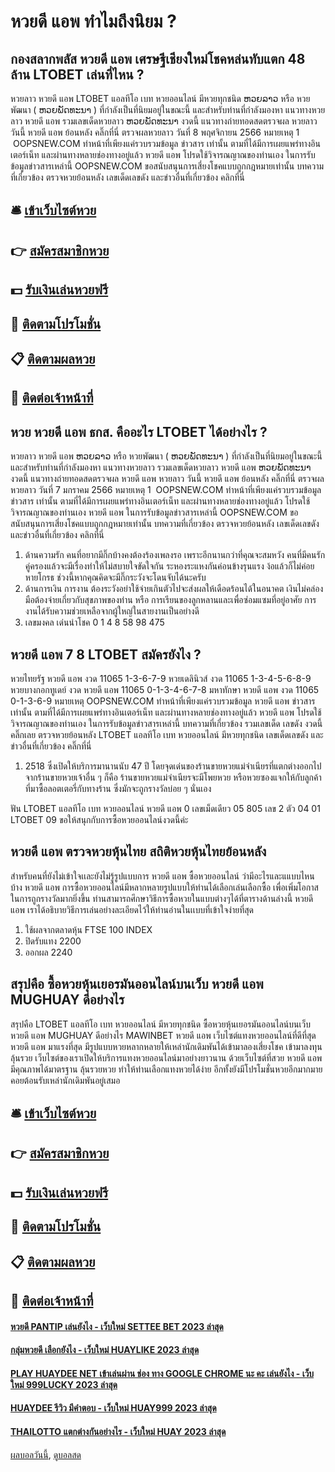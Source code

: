 # หวยดี แอพ ทำไมถึงนิยม ?
## กองสลากพลัส หวยดี แอพ เศรษฐีเชียงใหม่โชคหล่นทับแตก 48 ล้าน LTOBET เล่นที่ไหน ?
หวยลาว หวยดี แอพ LTOBET แอลทีโอ เบท หวยออนไลน์ มีหวยทุกชนิด ຫວຍລາວ หรือ หวยพัฒนา ( ຫວຍພັດທະນາ ) ที่กำลังเป็นที่นิยมอยู่ในขณะนี้ และสำหรับท่านที่กำลังมองหา แนวทางหวยลาว หวยดี แอพ รวมเลขเด็ดหวยลาว ຫວຍພັດທະນາ งวดนี้
 แนวทางถ่ายทอดสดตรวจผล หวยลาว วันนี้ หวยดี แอพ ย้อนหลัง คลิ๊กที่นี่ 
ตรวจผลหวยลาว วันที่ 8 พฤศจิกายน 2566
หมายเหตุ 1  OOPSNEW.COM ทำหน้าที่เพียงแค่รวบรวมข้อมูล ข่าวสาร เท่านั้น ตามที่ได้มีการเผยแพร่ทางอินเตอร์เน็ท และผ่านทางหลายช่องทางอยู่แล้ว หวยดี แอพ โปรดใช้วิจารณญาณของท่านเอง ในการรับข้อมูลข่าวสารเหล่านี้ OOPSNEW.COM ขอสนับสนุนการเสี่ยงโชคแบบถูกกฎหมายเท่านั้น
บทความที่เกี่ยวข้อง
ตรวจหวยย้อนหลัง เลขเด็ดเลขดัง และข่าวอื่นที่เกี่ยวข้อง คลิกที่นี่

## 🛎 [เข้าเว็บไซต์หวย](https://bit.ly/3BG5bNw)
## 👉 [สมัครสมาชิกหวย](https://bit.ly/3BG5bNw)
## 💵 [รับเงินเล่นหวยฟรี](https://bit.ly/3C3mvgS)
## 👑 [ติดตามโปรโมชั่น](https://bit.ly/3C3mvgS)
## 📋 [ติดตามผลหวย](https://bit.ly/3C3mvgS)
## 📱 [ติดต่อเจ้าหน้าที่](https://bit.ly/3C3mvgS)

## หวย หวยดี แอพ ธกส. คืออะไร LTOBET ได้อย่างไร ?
หวยลาว หวยดี แอพ ຫວຍລາວ หรือ หวยพัฒนา ( ຫວຍພັດທະນາ ) ที่กำลังเป็นที่นิยมอยู่ในขณะนี้ และสำหรับท่านที่กำลังมองหา แนวทางหวยลาว รวมเลขเด็ดหวยลาว หวยดี แอพ ຫວຍພັດທະນາ งวดนี้
 แนวทางถ่ายทอดสดตรวจผล หวยดี แอพ หวยลาว วันนี้ หวยดี แอพ ย้อนหลัง คลิ๊กที่นี่ 
ตรวจผลหวยลาว วันที่ 7 มกราคม 2566
หมายเหตุ 1  OOPSNEW.COM ทำหน้าที่เพียงแค่รวบรวมข้อมูล ข่าวสาร เท่านั้น ตามที่ได้มีการเผยแพร่ทางอินเตอร์เน็ท และผ่านทางหลายช่องทางอยู่แล้ว โปรดใช้วิจารณญาณของท่านเอง หวยดี แอพ ในการรับข้อมูลข่าวสารเหล่านี้ OOPSNEW.COM ขอสนับสนุนการเสี่ยงโชคแบบถูกกฎหมายเท่านั้น
บทความที่เกี่ยวข้อง
ตรวจหวยย้อนหลัง เลขเด็ดเลขดัง และข่าวอื่นที่เกี่ยวข้อง คลิกที่นี่
1. ด้านความรัก คนที่อยากมีกิ๊กบ้างคงต้องร้องเพลงรอ เพราะอีกนานกว่าที่คุณจะสมหวัง คนที่มีคนรักคู่ครองแล้วจะมีเรื่องทำให้ไม่สบายใจขัดใจกัน ระหองระแหงกันค่อนข้างรุนแรง ง้อแล้วก็ไม่ค่อยหายโกรธ ช่วงนี้หากคุณคิดจะมีกิ๊กระวังจะโดนจับได้นะครับ
2. ด้านการเงิน การงาน ต้องระวังอย่าใช้จ่ายเกินตัวไปจะส่งผลให้เดือดร้อนได้ในอนาคต เงินไม่คล่องมือต้องจ่ายเกี่ยวกับสุขภาพของท่าน หรือ การเรียนของลูกหลานและเพื่อซ่อมแซมที่อยู่อาศัย การงานได้รับความช่วยเหลือจากผู้ใหญ่ในสายงานเป็นอย่างดี
3. เลขมงคล เด่นนำโชค 0 1 4 8 58 98 475

## หวยดี แอพ 7 8 LTOBET สมัครยังไง ?
หวยไทยรัฐ หวยดี แอพ งวด 11065 1-3-6-7-9
หวยเดลินิวส์ งวด 11065 1-3-4-5-6-8-9
หวยบางกอกทูเดย์ งวด หวยดี แอพ 11065 0-1-3-4-6-7-8
มหาทักษา หวยดี แอพ งวด 11065 0-1-3-6-9
หมายเหตุ OOPSNEW.COM ทำหน้าที่เพียงแค่รวบรวมข้อมูล หวยดี แอพ ข่าวสาร เท่านั้น ตามที่ได้มีการเผยแพร่ทางอินเตอร์เน็ท และผ่านทางหลายช่องทางอยู่แล้ว หวยดี แอพ โปรดใช้วิจารณญาณของท่านเอง ในการรับข้อมูลข่าวสารเหล่านี้
บทความที่เกี่ยวข้อง
รวมเลขเด็ด เลขดัง งวดนี้ คลิ๊กเลย
ตรวจหวยย้อนหลัง LTOBET แอลทีโอ เบท หวยออนไลน์ มีหวยทุกชนิด เลขเด็ดเลขดัง และข่าวอื่นที่เกี่ยวข้อง คลิ๊กที่นี่
1. 2518 ซึ่งเปิดให้บริการมานานนับ 47 ปี โดยจุดเด่นของร้านขายหวยแม่จำเนียรที่แตกต่างออกไปจากร้านขายหวยเจ้าอื่น ๆ ก็คือ ร้านขายหวยแม่จำเนียรจะมีโพยหวย หรือหวยซองแจกให้กับลูกค้าที่มาซื้อลอตเตอรี่กับทางร้าน ซึ่งมักจะถูกรางวัลบ่อย ๆ นั่นเอง

ฟัน LTOBET แอลทีโอ เบท หวยออนไลน์ หวยดี แอพ 0
เลขเม็ดเดียว 05 805
เลข 2 ตัว 04 01 LTOBET 09
ขอให้สนุกกับการซื้อหวยออนไลน์งวดนี้ค่ะ

## หวยดี แอพ ตรวจหวยหุ้นไทย สถิติหวยหุ้นไทยย้อนหลัง
สำหรับคนที่ยังไม่เข้าใจเเละยังไม่รู้รูปแบบการ หวยดี แอพ ซื้อหวยออนไลน์ ว่ามีอะไรและแแบบไหนบ้าง หวยดี แอพ การซื้อหวยออนไลน์มีหลากหลายรูปแบบให้ท่านได้เลือกเล่นเลือกซื้อ เพื่อเพิ่มโอกาสในการถูกรางวัลมากยิ่งขึ้น ท่านสามารถศึกษาวิธีการซื้อหวยในแบบต่างๆได้ที่ตารางด้านล่างนี้ หวยดี แอพ เราได้อธิบายวิธีการเล่นอย่างละเอียดไว้ให้ท่านอ่านในเเบบที่เข้าใจง่ายที่สุด
1. ใช้ผลจากตลาดหุ้น FTSE 100 INDEX
2. ปิดรับแทง 2200
3. ออกผล 2240

## สรุปคือ ซื้อหวยหุ้นเยอรมันออนไลน์บนเว็บ หวยดี แอพ MUGHUAY ดีอย่างไร
สรุปคือ LTOBET แอลทีโอ เบท หวยออนไลน์ มีหวยทุกชนิด ซื้อหวยหุ้นเยอรมันออนไลน์บนเว็บ หวยดี แอพ MUGHUAY ดีอย่างไร MAWINBET หวยดี แอพ เว็บไซต์แทงหวยออนไลน์ที่ดีที่สุด หวยดี แอพ มาแรงที่สุด มีรูปแบบหวยหลากหลายให้เหล่านักเดิมพันได้เข้ามาลองเสี่ยงโชค เข้ามาลงทุนลุ้นรวย เว็บไซต์ของเราเปิดให้บริการแทงหวยออนไลน์มาอย่างยาวนาน ด้วยเว็บไซต์ที่สวย หวยดี แอพ มีคุณภาพได้มาตรฐาน ลุ้นรวยหวย ทำให้ท่านเลือกแทงหวยได้ง่าย อีกทั้งยังมีโปรโมชั่นหวยอีกมากมายคอยต้อนรับเหล่านักเดิมพันอยู่เสมอ

## 🛎 [เข้าเว็บไซต์หวย](https://bit.ly/3BG5bNw)
## 👉 [สมัครสมาชิกหวย](https://bit.ly/3BG5bNw)
## 💵 [รับเงินเล่นหวยฟรี](https://bit.ly/3C3mvgS)
## 👑 [ติดตามโปรโมชั่น](https://bit.ly/3C3mvgS)
## 📋 [ติดตามผลหวย](https://bit.ly/3C3mvgS)
## 📱 [ติดต่อเจ้าหน้าที่](https://bit.ly/3C3mvgS)

#### [หวยดี PANTIP เล่นยังไง - เว็บใหม่ SETTEE BET 2023 ล่าสุด](https://atom.io/themes/หวยดี%20pantip%20เล่นยังไง%20-%20เว็บใหม่%20settee%20bet%202023%20ล่าสุด)
#### [กลุ่มหวยดี เลือกยังไง - เว็บใหม่ HUAYLIKE 2023 ล่าสุด](https://atom.io/themes/กลุ่มหวยดี%20เลือกยังไง%20-%20เว็บใหม่%20huaylike%202023%20ล่าสุด)
#### [PLAY HUAYDEE NET เข้าเล่นผ่าน ช่อง ทาง GOOGLE CHROME นะ คะ เล่นยังไง - เว็บใหม่ 999LUCKY 2023 ล่าสุด](https://atom.io/themes/play%20huaydee%20net%20เข้าเล่นผ่าน%20ช่อง%20ทาง%20google%20chrome%20นะ%20คะ%20เล่นยังไง%20-%20เว็บใหม่%20999lucky%202023%20ล่าสุด)
#### [HUAYDEE รีวิว มีคำตอบ - เว็บใหม่ HUAY999 2023 ล่าสุด](https://atom.io/themes/huaydee%20รีวิว%20มีคำตอบ%20-%20เว็บใหม่%20huay999%202023%20ล่าสุด)
#### [THAILOTTO แตกต่างกันอย่างไร - เว็บใหม่ HUAY 2023 ล่าสุด](https://atom.io/themes/thailotto%20แตกต่างกันอย่างไร%20-%20เว็บใหม่%20huay%202023%20ล่าสุด)

[ผลบอลวันนี้](https://siamsport.tv "ผลบอลวันนี้"), [ดูบอลสด](https://siamsport.tv/ดูบอลสด "ดูบอลสด")